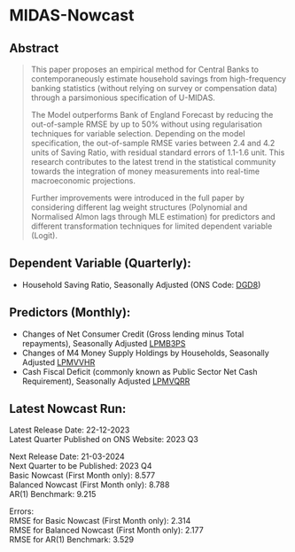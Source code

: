 # MIDAS-Nowcast
## Abstract
> This paper proposes an empirical method for Central Banks to contemporaneously estimate household savings from high-frequency banking statistics (without relying on survey or compensation data) through a parsimonious specification of U-MIDAS.
>
>  The Model outperforms Bank of England Forecast by reducing the out-of-sample RMSE by up to 50% without using regularisation techniques for variable selection. Depending on the model specification, the out-of-sample RMSE varies between 2.4 and 4.2 units of Saving Ratio, with residual standard errors of 1.1-1.6 unit. This research contributes to the latest trend in the statistical community towards the integration of money measurements into real-time macroeconomic projections.
>
> Further improvements were introduced in the full paper by considering different lag weight structures (Polynomial and Normalised Almon lags through MLE estimation) for predictors and different transformation techniques for limited dependent variable (Logit).

## Dependent Variable (Quarterly):
- Household Saving Ratio, Seasonally Adjusted (ONS Code: [DGD8](https://www.ons.gov.uk/economy/grossdomesticproductgdp/timeseries/dgd8/ukea))

## Predictors (Monthly):
- Changes of Net Consumer Credit (Gross lending minus Total repayments), Seasonally Adjusted [LPMB3PS](https://www.bankofengland.co.uk/boeapps/database/FromShowColumns.asp?Travel=&searchText=LPMB3PS)
- Changes of M4 Money Supply Holdings by Households, Seasonally Adjusted [LPMVVHR](https://www.bankofengland.co.uk/boeapps/database/FromShowColumns.asp?Travel=&searchText=LPMVVHR)
- Cash Fiscal Deficit (commonly known as Public Sector Net Cash Requirement), Seasonally Adjusted [LPMVQRR](https://www.bankofengland.co.uk/boeapps/database/FromShowColumns.asp?Travel=&searchText=LPMVQRR)

## Latest Nowcast Run:
Latest Release Date: 22-12-2023  
Latest Quarter Published on ONS Website: 2023 Q3  

Next Release Date: 21-03-2024  
Next Quarter to be Published: 2023 Q4  
Basic Nowcast (First Month only): 8.577  
Balanced Nowcast (First Month only): 8.788  
AR(1) Benchmark: 9.215  

Errors:  
RMSE for Basic Nowcast (First Month only): 2.314  
RMSE for Balanced Nowcast (First Month only): 2.177  
RMSE for AR(1) Benchmark: 3.529  
